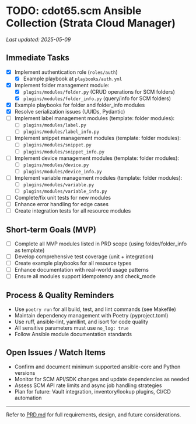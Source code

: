 # TODO: cdot65.scm Ansible Collection (Strata Cloud Manager)

_Last updated: 2025-05-09_

## Immediate Tasks

- [x] Implement authentication role (`roles/auth`)
    - [x] Example playbook at `playbooks/auth.yml`
- [x] Implement folder management module:
    - [x] `plugins/modules/folder.py` (CRUD operations for SCM folders)
    - [x] `plugins/modules/folder_info.py` (query/info for SCM folders)
- [x] Example playbooks for folder and folder_info modules
- [x] Resolve serialization issues (UUIDs, Pydantic)
- [ ] Implement label management modules (template: folder modules):
    - [ ] `plugins/modules/label.py`
    - [ ] `plugins/modules/label_info.py`
- [ ] Implement snippet management modules (template: folder modules):
    - [ ] `plugins/modules/snippet.py`
    - [ ] `plugins/modules/snippet_info.py`
- [ ] Implement device management modules (template: folder modules):
    - [ ] `plugins/modules/device.py`
    - [ ] `plugins/modules/device_info.py`
- [ ] Implement variable management modules (template: folder modules):
    - [ ] `plugins/modules/variable.py`
    - [ ] `plugins/modules/variable_info.py`
- [ ] Complete/fix unit tests for new modules
- [ ] Enhance error handling for edge cases
- [ ] Create integration tests for all resource modules

## Short-term Goals (MVP)

- [ ] Complete all MVP modules listed in PRD scope (using folder/folder_info as template)
- [ ] Develop comprehensive test coverage (unit + integration)
- [ ] Create example playbooks for all resource types
- [ ] Enhance documentation with real-world usage patterns
- [ ] Ensure all modules support idempotency and check_mode

## Process & Quality Reminders

- Use `poetry run` for all build, test, and lint commands (see Makefile)
- Maintain dependency management with Poetry (pyproject.toml)
- Use ruff, ansible-lint, yamllint, and isort for code quality
- All sensitive parameters must use `no_log: true`
- Follow Ansible module documentation standards

## Open Issues / Watch Items

- Confirm and document minimum supported ansible-core and Python versions
- Monitor for SCM API/SDK changes and update dependencies as needed
- Assess SCM API rate limits and async job handling strategies
- Plan for future: Vault integration, inventory/lookup plugins, CI/CD automation

---

Refer to [PRD.md](./PRD.md) for full requirements, design, and future considerations.